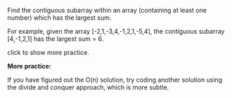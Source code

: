 Find the contiguous subarray within an array (containing at least one number) which has the largest sum.

For example, given the array [-2,1,-3,4,-1,2,1,-5,4],
the contiguous subarray [4,-1,2,1] has the largest sum = 6.

click to show more practice.

**More practice:**

If you have figured out the O(n) solution, try coding another solution using the divide and conquer approach, which is more subtle.


